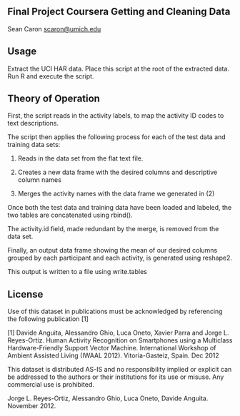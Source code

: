 Final Project
Coursera Getting and Cleaning Data
----------------------------------
Sean Caron
scaron@umich.edu

Usage
-----
Extract the UCI HAR data. Place this script at the root of the extracted data. Run R and execute
the script.

Theory of Operation
-------------------
First, the script reads in the activity labels, to map the activity ID codes to text descriptions.

The script then applies the following process for each of the test data and training data sets:

1. Reads in the data set from the flat text file.

2. Creates a new data frame with the desired columns and descriptive column names

3. Merges the activity names with the data frame we generated in (2)

Once both the test data and training data have been loaded and labeled, the two tables are
concatenated using rbind().

The activity.id field, made redundant by the merge, is removed from the data set.

Finally, an output data frame showing the mean of our desired columns grouped by each participant
and each activity, is generated using reshape2.

This output is written to a file using write.tables

License
-------
Use of this dataset in publications must be acknowledged by referencing the following publication [1] 

[1] Davide Anguita, Alessandro Ghio, Luca Oneto, Xavier Parra and Jorge L. Reyes-Ortiz. Human Activity Recognition on Smartphones using a Multiclass Hardware-Friendly Support Vector Machine. International Workshop of Ambient Assisted Living (IWAAL 2012). Vitoria-Gasteiz, Spain. Dec 2012

This dataset is distributed AS-IS and no responsibility implied or explicit can be addressed to the authors or their institutions for its use or misuse. Any commercial use is prohibited.

Jorge L. Reyes-Ortiz, Alessandro Ghio, Luca Oneto, Davide Anguita. November 2012.
